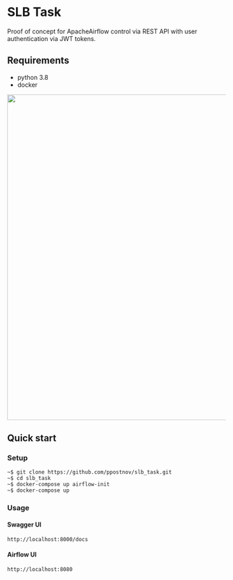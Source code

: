# SLB Task
Proof of concept for ApacheAirflow control via REST API with user authentication via JWT tokens.

## Requirements
- python 3.8
- docker

<img src="https://user-images.githubusercontent.com/10743400/135838044-7dd94cae-fe1d-41bb-86fe-1b41056ec397.png" width="750">

## Quick start

### Setup
```console
~$ git clone https://github.com/ppostnov/slb_task.git
~$ cd slb_task
~$ docker-compose up airflow-init
~$ docker-compose up
```
### Usage
#### Swagger UI
```console
http://localhost:8000/docs
```
#### Airflow UI
```console
http://localhost:8080
```
